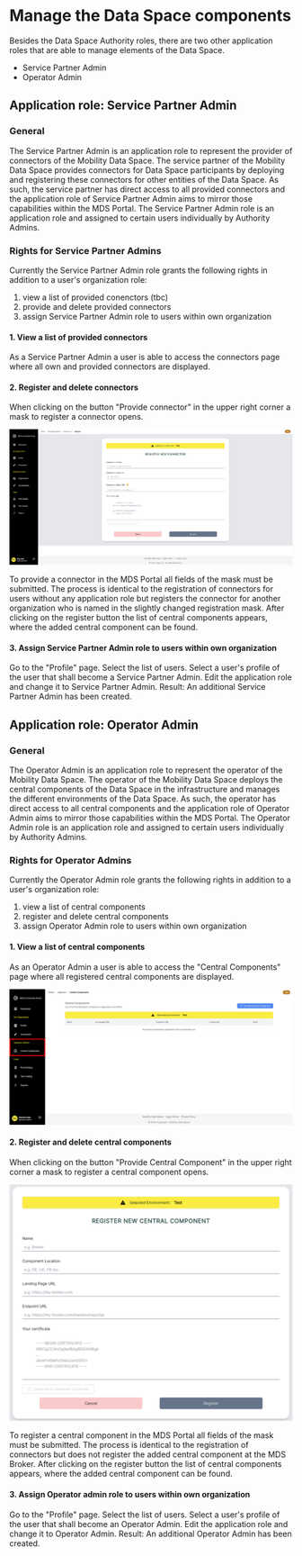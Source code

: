# Manage the Data Space components

Besides the Data Space Authority roles, there are two other application roles that are able to manage elements of the Data Space.
  - Service Partner Admin
  - Operator Admin

## Application role: Service Partner Admin

### General

The Service Partner Admin is an application role to represent the provider of connectors of the Mobility Data Space. The service partner of the Mobility Data Space provides connectors for Data Space participants by deploying and registering these connectors for other entities of the Data Space.
As such, the service partner has direct access to all provided connectors and the application role of Service Partner Admin aims to mirror those capabilities within the MDS Portal.
The Service Partner Admin role is an application role and assigned to certain users individually by Authority Admins.

### Rights for Service Partner Admins

Currently the Service Partner Admin role grants the following rights in addition to a user's organization role:
  1. view a list of provided conenctors (tbc)
  2. provide and delete provided connectors
  3. assign Service Partner Admin role to users within own organization

#### 1. View a list of provided connectors

As a Service Partner Admin a user is able to access the connectors page where all own and provided connectors are displayed.

#### 2. Register and delete connectors

When clicking on the button "Provide connector" in the upper right corner a mask to register a connector opens.

![Connector registration](https://github.com/sovity/authority-portal/blob/2024-02-26-update-user-documentation-for-OA-and-SPA/docs/product/user-documentation/images/Connector%20registration.png)

To provide a connector in the MDS Portal all fields of the mask must be submitted. The process is identical to the registration of connectors for users without any application role but registers the connector for another organization who is named in the slightly changed registration mask.
After clicking on the register button the list of central components appears, where the added central component can be found.

#### 3. Assign Service Partner Admin role to users within own organization

Go to the "Profile" page.
Select the list of users.
Select a user's profile of the user that shall become a Service Partner Admin.
Edit the application role and change it to Service Partner Admin.
Result: An additional Service Partner Admin has been created.

## Application role: Operator Admin

### General

The Operator Admin is an application role to represent the operator of the Mobility Data Space. The operator of the Mobility Data Space deploys the central components of the Data Space in the infrastructure and manages the different environments of the Data Space. As such, the operator has direct access to all central components and the application role of Operator Admin aims to mirror those capabilities within the MDS Portal.
The Operator Admin role is an application role and assigned to certain users individually by Authority Admins.

### Rights for Operator Admins

Currently the Operator Admin role grants the following rights in addition to a user's organization role:
  1. view a list of central components
  2. register and delete central components
  3. assign Operator Admin role to users within own organization

#### 1. View a list of central components

As an Operator Admin a user is able to access the "Central Components" page where all registered central components are displayed.

![Central components page](https://github.com/sovity/authority-portal/blob/2024-02-26-update-user-documentation-for-OA-and-SPA/docs/product/user-documentation/images/Central%20components%20page.png)

#### 2. Register and delete central components

When clicking on the button "Provide Central Component" in the upper right corner a mask to register a central component opens.

![Register central component](https://github.com/sovity/authority-portal/blob/2024-02-26-update-user-documentation-for-OA-and-SPA/docs/product/user-documentation/images/Register%20central%20components.png)

To register a central component in the MDS Portal all fields of the mask must be submitted. The process is identical to the registration of connectors but does not register the added central component at the MDS Broker.
After clicking on the register button the list of central components appears, where the added central component can be found.

#### 3. Assign Operator admin role to users within own organization

Go to the "Profile" page.
Select the list of users.
Select a user's profile of the user that shall become an Operator Admin.
Edit the application role and change it to Operator Admin.
Result: An additional Operator Admin has been created.
